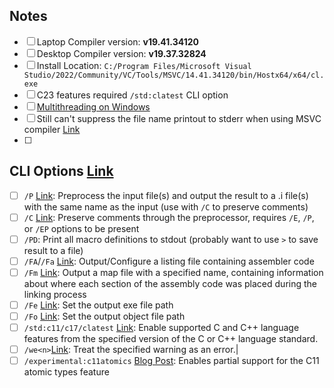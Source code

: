## Notes
- [ ] Laptop Compiler version: **v19.41.34120**
- [ ] Desktop Compiler version: **v19.37.32824**
- [ ] Install Location: `C:/Program Files/Microsoft Visual Studio/2022/Community/VC/Tools/MSVC/14.41.34120/bin/Hostx64/x64/cl.exe`
- [ ] C23 features required `/std:clatest` CLI option
- [ ] [Multithreading on Windows](https://learn.microsoft.com/en-us/cpp/parallel/multithreading-with-c-and-win32?view=msvc-170) 
- [ ] Still can't suppress the file name printout to stderr when using MSVC compiler [Link](https://developercommunity.visualstudio.com/t/allow-having-clexe-not-print-the-compiled-source-f/717761) 
- [ ] 
## CLI Options [Link](https://learn.microsoft.com/en-us/cpp/build/reference/compiler-options-listed-alphabetically?view=msvc-170)
- [ ] `/P` [Link](https://learn.microsoft.com/en-us/cpp/build/reference/p-preprocess-to-a-file?view=msvc-170): Preprocess the input file(s) and output the result to a .i file(s) with the same name as the input (use with `/C` to preserve comments)
- [ ] `/C` [Link](https://learn.microsoft.com/en-us/cpp/build/reference/c-preserve-comments-during-preprocessing?view=msvc-170): Preserve comments through the preprocessor, requires `/E`, `/P`, or `/EP` options to be present
- [ ] `/PD`: Print all macro definitions to stdout (probably want to use `>` to save result to a file)
- [ ] `/FA`/`/Fa` [Link](https://learn.microsoft.com/en-us/cpp/build/reference/fa-fa-listing-file?view=msvc-170): Output/Configure a listing file containing assembler code
- [ ] `/Fm` [Link](https://learn.microsoft.com/en-us/cpp/build/reference/fm-name-mapfile?view=msvc-170): Output a map file with a specified name, containing information about where each section of the assembly code was placed during the linking process
- [ ] `/Fe` [Link](https://learn.microsoft.com/en-us/cpp/build/reference/fe-name-exe-file?view=msvc-170): Set the output exe file path
- [ ] `/Fo` [Link](https://learn.microsoft.com/en-us/cpp/build/reference/fo-object-file-name?view=msvc-170): Set the output object file path
- [ ] `/std:c11/c17/clatest` [Link](https://learn.microsoft.com/en-us/cpp/build/reference/std-specify-language-standard-version?view=msvc-170): Enable supported C and C++ language features from the specified version of the C or C++ language standard.
- [ ] `/we<n>`[Link](https://learn.microsoft.com/en-us/cpp/build/reference/compiler-option-warning-level?view=msvc-170): Treat the specified warning as an error.|
- [ ] `/experimental:c11atomics` [Blog Post](https://devblogs.microsoft.com/cppblog/c11-atomics-in-visual-studio-2022-version-17-5-preview-2/): Enables partial support for the C11 atomic types feature